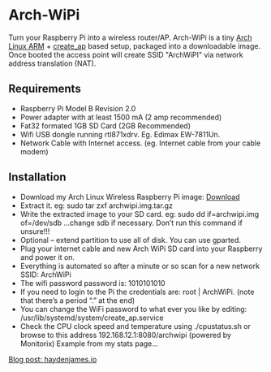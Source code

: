 Arch-WiPi
=========

Turn your Raspberry Pi into a wireless router/AP. Arch-WiPi is a tiny [Arch Linux ARM](http://archlinuxarm.org/) + [create_ap](https://github.com/oblique/create_ap) based setup, packaged into a downloadable image. Once booted the access point will create SSID "ArchWiPI" via network address translation (NAT).

## Requirements

* Raspberry Pi Model B Revision 2.0
* Power adapter with at least 1500 mA (2 amp recommended)
* Fat32 formated 1GB SD Card (2GB Recommended)
* Wifi USB dongle running rtl871xdrv. Eg. Edimax EW-7811Un.
* Network Cable with Internet access. (eg. Internet cable from your cable modem)

## Installation

* Download my Arch Linux Wireless Raspberry Pi image: [Download](http://haydenjames.io/download-arch-linux-raspberry-pi-wifi-access-point-setup/)
* Extract it. eg:  sudo tar zxf archwipi.img.tar.gz
* Write the extracted image to your SD card. eg: sudo dd if=archwipi.img of=/dev/sdb …change sdb if necessary. Don’t run    this command if unsure!!!
* Optional – extend partition to use all of disk. You can use gparted.
* Plug your internet cable and new Arch WiPi SD card into your Raspberry and power it on.
* Everything is automated so after a minute or so scan for a new network SSID: ArchWiPi
* The wifi password password is: 1010101010
* If you need to login to the Pi the credentials are: root | ArchWiPi. (note that there’s a period “.” at the end)
* You can change the WiFi password to what ever you like by editing: /usr/lib/systemd/system/create_ap.service
* Check the CPU clock speed and temperature using ./cpustatus.sh or browse to this address 192.168.12.1:8080/archwipi       (powered by Monitorix) Example from my stats page…

[Blog post: haydenjames.io](http://haydenjames.io/download-arch-linux-raspberry-pi-wifi-access-point-setup/)
